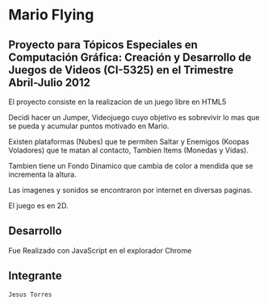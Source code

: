 Mario Flying
===================

Proyecto para Tópicos Especiales en Computación Gráfica: Creación y Desarrollo de Juegos de Videos (CI-5325) en el Trimestre Abril-Julio 2012
--------------------

El proyecto consiste en la realizacion de un juego libre en HTML5 

Decidi hacer un Jumper, Videojuego cuyo objetivo es sobrevivir lo mas que se pueda y acumular puntos motivado en Mario.

Existen plataformas (Nubes) que te permiten Saltar y Enemigos (Koopas Voladores) que te matan al contacto, Tambien Items (Monedas y Vidas).

Tambien tiene un Fondo Dinamico que cambia de color a mendida que se incrementa la altura.

Las imagenes y sonidos se encontraron por internet en diversas paginas.

El juego es en 2D.

Desarrollo
----------

Fue Realizado con JavaScript en el explorador Chrome

Integrante
----------

    Jesus Torres
